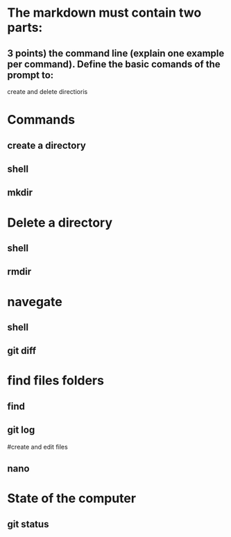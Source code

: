 
# The markdown must contain two parts:
## 3 points) the command line (explain one example per command). Define the basic comands of the prompt to:
 create and delete directioris 
# Commands
## create a directory
## shell
## mkdir

# Delete a directory

## shell
## rmdir

# navegate

## shell
## git diff

# find files folders

## find
## git log

#create and edit files

## nano

# State of the computer

## git status

